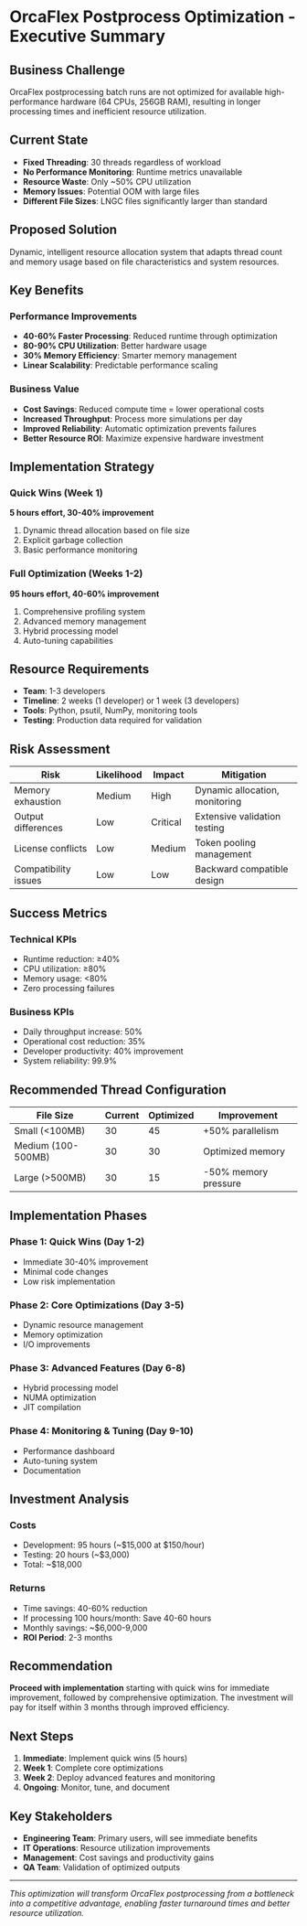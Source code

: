 # OrcaFlex Postprocess Optimization - Executive Summary

## Business Challenge
OrcaFlex postprocessing batch runs are not optimized for available high-performance hardware (64 CPUs, 256GB RAM), resulting in longer processing times and inefficient resource utilization.

## Current State
- **Fixed Threading**: 30 threads regardless of workload
- **No Performance Monitoring**: Runtime metrics unavailable
- **Resource Waste**: Only ~50% CPU utilization
- **Memory Issues**: Potential OOM with large files
- **Different File Sizes**: LNGC files significantly larger than standard

## Proposed Solution
Dynamic, intelligent resource allocation system that adapts thread count and memory usage based on file characteristics and system resources.

## Key Benefits

### Performance Improvements
- **40-60% Faster Processing**: Reduced runtime through optimization
- **80-90% CPU Utilization**: Better hardware usage
- **30% Memory Efficiency**: Smarter memory management
- **Linear Scalability**: Predictable performance scaling

### Business Value
- **Cost Savings**: Reduced compute time = lower operational costs
- **Increased Throughput**: Process more simulations per day
- **Improved Reliability**: Automatic optimization prevents failures
- **Better Resource ROI**: Maximize expensive hardware investment

## Implementation Strategy

### Quick Wins (Week 1)
**5 hours effort, 30-40% improvement**
1. Dynamic thread allocation based on file size
2. Explicit garbage collection
3. Basic performance monitoring

### Full Optimization (Weeks 1-2)
**95 hours effort, 40-60% improvement**
1. Comprehensive profiling system
2. Advanced memory management
3. Hybrid processing model
4. Auto-tuning capabilities

## Resource Requirements
- **Team**: 1-3 developers
- **Timeline**: 2 weeks (1 developer) or 1 week (3 developers)
- **Tools**: Python, psutil, NumPy, monitoring tools
- **Testing**: Production data required for validation

## Risk Assessment

| Risk | Likelihood | Impact | Mitigation |
|------|------------|--------|------------|
| Memory exhaustion | Medium | High | Dynamic allocation, monitoring |
| Output differences | Low | Critical | Extensive validation testing |
| License conflicts | Low | Medium | Token pooling management |
| Compatibility issues | Low | Low | Backward compatible design |

## Success Metrics

### Technical KPIs
- Runtime reduction: ≥40%
- CPU utilization: ≥80%
- Memory usage: <80%
- Zero processing failures

### Business KPIs
- Daily throughput increase: 50%
- Operational cost reduction: 35%
- Developer productivity: 40% improvement
- System reliability: 99.9%

## Recommended Thread Configuration

| File Size | Current | Optimized | Improvement |
|-----------|---------|-----------|-------------|
| Small (<100MB) | 30 | 45 | +50% parallelism |
| Medium (100-500MB) | 30 | 30 | Optimized memory |
| Large (>500MB) | 30 | 15 | -50% memory pressure |

## Implementation Phases

### Phase 1: Quick Wins (Day 1-2)
- Immediate 30-40% improvement
- Minimal code changes
- Low risk implementation

### Phase 2: Core Optimizations (Day 3-5)
- Dynamic resource management
- Memory optimization
- I/O improvements

### Phase 3: Advanced Features (Day 6-8)
- Hybrid processing model
- NUMA optimization
- JIT compilation

### Phase 4: Monitoring & Tuning (Day 9-10)
- Performance dashboard
- Auto-tuning system
- Documentation

## Investment Analysis

### Costs
- Development: 95 hours (~\$15,000 at \$150/hour)
- Testing: 20 hours (~\$3,000)
- Total: ~\$18,000

### Returns
- Time savings: 40-60% reduction
- If processing 100 hours/month: Save 40-60 hours
- Monthly savings: ~\$6,000-9,000
- **ROI Period**: 2-3 months

## Recommendation
**Proceed with implementation** starting with quick wins for immediate improvement, followed by comprehensive optimization. The investment will pay for itself within 3 months through improved efficiency.

## Next Steps
1. **Immediate**: Implement quick wins (5 hours)
2. **Week 1**: Complete core optimizations
3. **Week 2**: Deploy advanced features and monitoring
4. **Ongoing**: Monitor, tune, and document

## Key Stakeholders
- **Engineering Team**: Primary users, will see immediate benefits
- **IT Operations**: Resource utilization improvements
- **Management**: Cost savings and productivity gains
- **QA Team**: Validation of optimized outputs

---

*This optimization will transform OrcaFlex postprocessing from a bottleneck into a competitive advantage, enabling faster turnaround times and better resource utilization.*